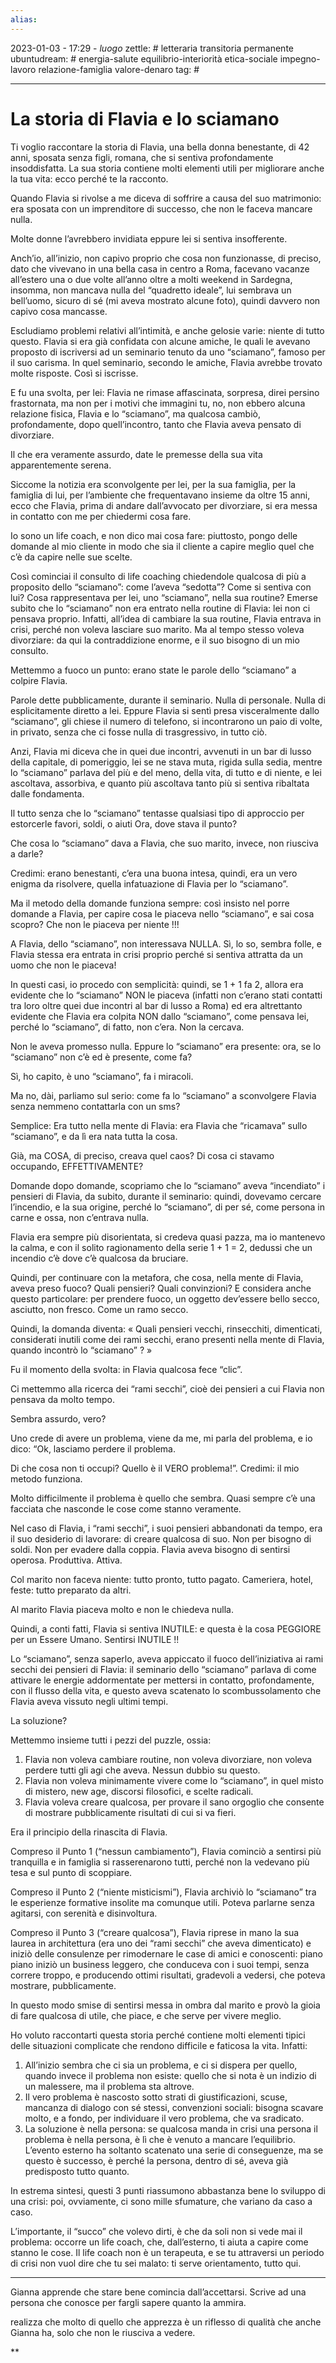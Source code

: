 ```yaml
---
alias: 
---
```

2023-01-03 - 17:29 - *luogo*
zettle: # letteraria transitoria permanente
ubuntudream: # energia-salute equilibrio-interiorità etica-sociale impegno-lavoro relazione-famiglia valore-denaro 
tag: #

---
# La storia di Flavia e lo sciamano

Ti voglio raccontare la storia di Flavia, una bella donna benestante, di 42 anni, sposata senza figli, romana, che si sentiva profondamente insoddisfatta.
La sua storia contiene molti elementi utili per migliorare anche la tua vita: ecco perché te la racconto.

Quando Flavia si rivolse a me diceva di soffrire a causa del suo matrimonio: era sposata con un imprenditore di successo, che non le faceva mancare nulla.

Molte donne l’avrebbero invidiata eppure lei si sentiva insofferente.

Anch’io, all’inizio, non capivo proprio che cosa non funzionasse, di preciso, dato che vivevano in una bella casa in centro a Roma, facevano vacanze all’estero una o due volte all’anno oltre a molti weekend in Sardegna, insomma, non mancava nulla del “quadretto ideale”, lui sembrava un bell’uomo, sicuro di sé (mi aveva mostrato alcune foto), quindi davvero non capivo cosa mancasse.

Escludiamo problemi relativi all’intimità, e anche gelosie varie: niente di tutto questo.
Flavia si era già confidata con alcune amiche, le quali le avevano proposto di iscriversi ad un seminario tenuto da uno “sciamano”, famoso per il suo carisma. In quel seminario, secondo le amiche, Flavia avrebbe trovato molte risposte. Così si iscrisse.

E fu una svolta, per lei: Flavia ne rimase affascinata, sorpresa, direi persino frastornata, ma non per i motivi che immagini tu, no, non ebbero alcuna relazione fisica, Flavia e lo “sciamano”, ma qualcosa cambiò, profondamente, dopo quell’incontro, tanto che Flavia aveva pensato di divorziare.

Il che era veramente assurdo, date le premesse della sua vita apparentemente serena.

Siccome la notizia era sconvolgente per lei, per la sua famiglia, per la famiglia di lui, per l’ambiente che frequentavano insieme da oltre 15 anni, ecco che Flavia, prima di andare dall’avvocato per divorziare, si era messa in contatto con me per chiedermi cosa fare.

Io sono un life coach, e non dico mai cosa fare: piuttosto, pongo delle domande al mio cliente in modo che sia il cliente a capire meglio quel che c’è da capire nelle sue scelte.

Così cominciai il consulto di life coaching chiedendole qualcosa di più a proposito dello “sciamano”: come l’aveva “sedotta”? Come si sentiva con lui? Cosa rappresentava per lei, uno “sciamano”, nella sua routine? Emerse subito che lo “sciamano” non era entrato nella routine di Flavia: lei non ci pensava proprio. Infatti, all’idea di cambiare la sua routine, Flavia entrava in crisi, perché non voleva lasciare suo marito. Ma al tempo stesso voleva divorziare: da qui la contraddizione enorme, e il suo bisogno di un mio consulto.

Mettemmo a fuoco un punto: erano state le parole dello “sciamano” a colpire Flavia.

Parole dette pubblicamente, durante il seminario. Nulla di personale. Nulla di esplicitamente diretto a lei. Eppure Flavia si sentì presa visceralmente dallo “sciamano”, gli chiese il numero di telefono, si incontrarono un paio di volte, in privato, senza che ci fosse nulla di trasgressivo, in tutto ciò. 

Anzi, Flavia mi diceva che in quei due incontri, avvenuti in un bar di lusso della capitale, di pomeriggio, lei se ne stava muta, rigida sulla sedia, mentre lo “sciamano” parlava del più e del meno, della vita, di tutto e di niente, e lei ascoltava, assorbiva, e quanto più ascoltava tanto più si sentiva ribaltata dalle fondamenta.

Il tutto senza che lo “sciamano” tentasse qualsiasi tipo di approccio per estorcerle favori, soldi, o aiuti Ora, dove stava il punto?

Che cosa lo “sciamano” dava a Flavia, che suo marito, invece, non riusciva a darle?

Credimi: erano benestanti, c’era una buona intesa, quindi, era un vero enigma da risolvere, quella infatuazione di Flavia per lo “sciamano”.

Ma il metodo della domande funziona sempre: così insisto nel porre domande a Flavia, per capire cosa le piaceva nello “sciamano”, e sai cosa scopro?
Che non le piaceva per niente !!!

A Flavia, dello “sciamano”, non interessava NULLA.
Sì, lo so, sembra folle, e Flavia stessa era entrata in crisi proprio perché si sentiva attratta da un uomo che non le piaceva!

In questi casi, io procedo con semplicità: quindi, se 1 + 1 fa 2, allora era evidente che lo “sciamano” NON le piaceva (infatti non c’erano stati contatti tra loro oltre quei due incontri al bar di lusso a Roma) ed era altrettanto evidente che Flavia era colpita NON dallo “sciamano”, come pensava lei, perché lo “sciamano”, di fatto, non c’era. Non la cercava.

Non le aveva promesso nulla. Eppure lo “sciamano” era presente: ora, se lo “sciamano” non c’è ed è presente, come fa?

Sì, ho capito, è uno “sciamano”, fa i miracoli.

Ma no, dài, parliamo sul serio: come fa lo “sciamano” a sconvolgere Flavia senza nemmeno contattarla con un sms?

Semplice: Era tutto nella mente di Flavia: era Flavia che “ricamava” sullo “sciamano”, e da lì era nata tutta la cosa.

Già, ma COSA, di preciso, creava quel caos?
Di cosa ci stavamo occupando, EFFETTIVAMENTE?

Domande dopo domande, scopriamo che lo “sciamano” aveva “incendiato” i pensieri di Flavia, da subito, durante il seminario: quindi, dovevamo cercare l’incendio, e la sua origine, perché lo “sciamano”, di per sé, come persona in carne e ossa, non c’entrava nulla.

Flavia era sempre più disorientata, si credeva quasi pazza, ma io mantenevo la calma, e con il solito ragionamento della serie 1 + 1 = 2, dedussi che un incendio c’è dove c’è qualcosa da bruciare.

Quindi, per continuare con la metafora, che cosa, nella mente di Flavia, aveva preso fuoco?
Quali pensieri?
Quali convinzioni?
E considera anche questo particolare: per prendere fuoco, un oggetto dev’essere bello secco, asciutto, non fresco. Come un ramo secco.

Quindi, la domanda diventa:
« Quali pensieri vecchi, rinsecchiti, dimenticati, considerati inutili come dei rami secchi, erano presenti nella mente di Flavia, quando incontrò lo “sciamano” ? »

Fu il momento della svolta: in Flavia qualcosa fece “clic”.

Ci mettemmo alla ricerca dei “rami secchi”, cioè dei pensieri a cui Flavia non pensava da molto tempo.

Sembra assurdo, vero?

Uno crede di avere un problema, viene da me, mi parla del problema, e io dico: “Ok, lasciamo perdere il problema.

Di che cosa non ti occupi? Quello è il VERO problema!”.
Credimi: il mio metodo funziona.

Molto difficilmente il problema è quello che sembra. Quasi sempre c’è una facciata che nasconde le cose come stanno veramente.

Nel caso di Flavia, i “rami secchi”, i suoi pensieri abbandonati da tempo, era il suo desiderio di lavorare: di creare qualcosa di suo.
Non per bisogno di soldi.
Non per evadere dalla coppia.
Flavia aveva bisogno di sentirsi operosa.
Produttiva. Attiva.

Col marito non faceva niente: tutto pronto, tutto pagato.
Cameriera, hotel, feste: tutto preparato da altri.

Al marito Flavia piaceva molto e non le chiedeva nulla.

Quindi, a conti fatti, Flavia si sentiva INUTILE: e questa è la cosa PEGGIORE per un Essere Umano. Sentirsi INUTILE !!

Lo “sciamano”, senza saperlo, aveva appiccato il fuoco dell’iniziativa ai rami secchi dei pensieri di Flavia: il seminario dello “sciamano” parlava di come attivare le energie addormentate per mettersi in contatto, profondamente, con il flusso della vita, e questo aveva scatenato lo scombussolamento che Flavia aveva vissuto negli ultimi tempi.

La soluzione?

Mettemmo insieme tutti i pezzi del puzzle, ossia:
1. Flavia non voleva cambiare routine, non voleva divorziare, non voleva perdere tutti gli agi che aveva. Nessun dubbio su questo.
2. Flavia non voleva minimamente vivere come lo “sciamano”, in quel misto di mistero, new age, discorsi filosofici, e scelte radicali.
3. Flavia voleva creare qualcosa, per provare il sano orgoglio che consente di mostrare pubblicamente risultati di cui si va fieri.

Era il principio della rinascita di Flavia.

Compreso il Punto 1 (“nessun cambiamento”), Flavia cominciò a sentirsi più tranquilla e in famiglia si rasserenarono tutti, perché non la vedevano più tesa e sul punto di scoppiare.

Compreso il Punto 2 (“niente misticismi”), Flavia archiviò lo “sciamano” tra le esperienze formative insolite ma comunque utili. Poteva parlarne senza agitarsi, con serenità e disinvoltura.

Compreso il Punto 3 (“creare qualcosa”), Flavia riprese in mano la sua laurea in architettura (era uno dei “rami secchi” che aveva dimenticato) e iniziò delle consulenze per rimodernare le case di amici e conoscenti: piano piano iniziò un business leggero, che conduceva con i suoi tempi, senza correre troppo, e producendo ottimi risultati, gradevoli a vedersi, che poteva mostrare, pubblicamente.

In questo modo smise di sentirsi messa in ombra dal marito e provò la gioia di fare qualcosa di utile, che piace, e che serve per vivere meglio.

Ho voluto raccontarti questa storia perché contiene molti elementi tipici delle situazioni complicate che rendono difficile e faticosa la vita. Infatti:
1. All’inizio sembra che ci sia un problema, e ci si dispera per quello, quando invece il problema non esiste: quello che si nota è un indizio di un malessere, ma il problema sta altrove.
2. Il vero problema è nascosto sotto strati di giustificazioni, scuse, mancanza di dialogo con sé stessi, convenzioni sociali: bisogna scavare molto, e a fondo, per individuare il vero problema, che va sradicato.
3. La soluzione è nella persona: se qualcosa manda in crisi una persona il problema è nella persona, è lì che è venuto a mancare l’equilibrio. L’evento esterno ha soltanto scatenato una serie di conseguenze, ma se questo è successo, è perché la persona, dentro di sé, aveva già predisposto tutto quanto.

In estrema sintesi, questi 3 punti riassumono abbastanza bene lo sviluppo di una crisi: poi, ovviamente, ci sono mille sfumature, che variano da caso a caso.

L’importante, il “succo” che volevo dirti, è che da soli non si vede mai il problema: occorre un life coach, che, dall’esterno, ti aiuta a capire come stanno le cose. 
Il life coach non è un terapeuta, e se tu attraversi un periodo di crisi non vuol dire che tu sei malato: ti serve orientamento, tutto qui.

---

Gianna apprende che stare bene comincia dall’accettarsi. Scrive ad una persona che conosce per fargli sapere quanto la ammira.

realizza che molto di quello che apprezza è un riflesso di qualità che anche Gianna ha, solo che non le riusciva a vedere.

  
**